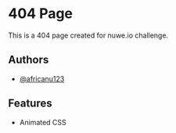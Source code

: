 
# 404 Page

This is a 404 page created for nuwe.io challenge.

## Authors

- [@africanu123](https://www.github.com/africanu123)


## Features

- Animated CSS

